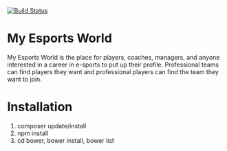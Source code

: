 [![Build Status](https://travis-ci.org/yichenzhu1337/my_esports_world.svg?branch=master)](https://travis-ci.org/yichenzhu1337/my_esports_world)

My Esports World
========================

My Esports World is the place for players, coaches, managers, and anyone interested in a career 
in e-sports to put up their profile. Professional teams can find players they want and professional
players can find the team they want to join.

Installation
========================
1. composer update/install
2. npm install
3. cd bower, bower install, bower list
